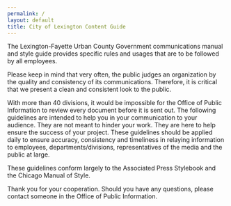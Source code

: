 ```yaml
---
permalink: /
layout: default
title: City of Lexington Content Guide
---
```


The Lexington-Fayette Urban County Government communications manual and style guide provides specific rules and usages that are to be followed by all employees.

Please keep in mind that very often, the public judges an organization by the quality and consistency of its communications. Therefore, it is critical that we present a clean and consistent look to the public.

With more than 40 divisions, it would be impossible for the Office of Public Information to review every document before it is sent out. The following guidelines are intended to help you in your communication to your audience. They are not meant to hinder your work. They are here to help ensure the success of your project. These guidelines should be applied daily to ensure accuracy, consistency and timeliness in relaying information to employees, departments/divisions, representatives of the media and the public at large.

These guidelines conform largely to the Associated Press Stylebook and the Chicago Manual of Style.

Thank you for your cooperation. Should you have any questions, please contact someone in the Office of Public Information.
